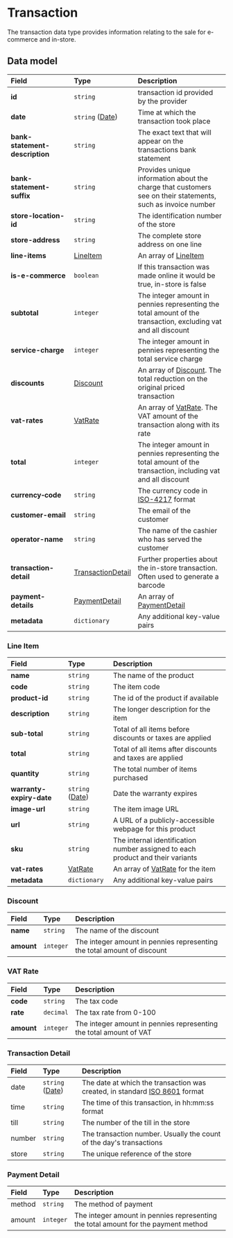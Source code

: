 # Transaction

<p class="description">The transaction data type provides information relating to the sale for e-commerce and in-store.</p>

## Data model

| Field | Type | Description |
| :- | :- | :- |
| **id** | `string` | transaction id provided by the provider |
| **date** | `string` ([Date](/data-model/shared/date/)) | Time at which the transaction took place |
| **bank-statement-description** | `string` | The exact text that will appear on the transactions bank statement |
| **bank-statement-suffix** | `string` | Provides unique information about the charge that customers see on their statements, such as invoice number |
| **store-location-id** | `string` | The identification number of the store |
| **store-address** | `string` | The complete store address on one line |
| **line-items** |[LineItem](#line-item) | An array of [LineItem](#line-item) |
| **is-e-commerce** | `boolean` | If this transaction was made online it would be true, in-store is false |
| **subtotal** | `integer` | The integer amount in pennies representing the total amount of the transaction, excluding vat and all discount |
| **service-charge** | `integer` | The integer amount in pennies representing the total service charge |
| **discounts** | [Discount](#discount) | An array of  [Discount](#discount). The total reduction on the original priced transaction |
| **vat-rates** | [VatRate](#vat-rate) | An array of [VatRate](#vat-rate). The VAT amount of the transaction along with its rate |
| **total** | `integer` | The integer amount in pennies representing the total amount of the transaction, including vat and all discount |
| **currency&#8209;code** | `string` | The currency code in [ISO-4217](#https://www.iso.org/iso-4217-currency-codes.html) format | 
| **customer-email** | `string` | The email of the customer |
| **operator-name** | `string` | The name of the cashier who has served the customer |
| **transaction-detail** | [TransactionDetail](#transaction-detail) | Further properties about the in-store transaction. Often used to generate a barcode |
| **payment-details** | [PaymentDetail](#payment-detail) | An array of [PaymentDetail](#payment-detail) |
| **metadata** | `dictionary` | Any additional key-value pairs |

### Line Item

| Field | Type | Description |
| :- | :- | :- |
| **name** | `string` | The name of the product |
| **code** | `string` | The item code |
| **product-id** | `string` | The id of the product if available |
| **description** | `string` | The longer description for the item |
| **sub-total** | `string` | Total of all items before discounts or taxes are applied |
| **total** | `string` | Total of all items after discounts and taxes are applied |
| **quantity** | `string` | The total number of items purchased |
| **warranty-expiry-date** | `string` ([Date](/data-model/shared/date/)) | Date the warranty expires |
| **image-url** | `string` | The item image URL |
| **url** | `string` | A URL of a publicly-accessible webpage for this product |
| **sku** | `string` | The internal identification number assigned to each product and their variants |
| **vat-rates** | [VatRate](#vat-rate) | An array of [VatRate](#vat-rate) for the item |
| **metadata** | `dictionary` | Any additional key-value pairs |

### Discount

| Field | Type | Description |
| :- | :- | :- |
| **name** | `string` | The name of the discount |
| **amount** | `integer` | The integer amount in pennies representing the total amount of discount |

### VAT Rate

| Field | Type | Description |
| :- | :- | :- |
| **code** | `string` | The tax code |
| **rate** | `decimal` | The tax rate from 0-100 |
| **amount** | `integer` | The integer amount in pennies representing the total amount of VAT |

### Transaction Detail

| Field | Type | Description |
| :- | :- | :- |
| date | `string` ([Date](/data-model/shared/date/)) | The date at which the transaction was created, in standard [ISO 8601](#https://www.iso.org/iso-8601-date-and-time-format.html) format |
| time | `string` | The time of this transaction, in hh:mm:ss format |
| till | `string` | The number of the till in the store |
| number | `string` | The transaction number. Usually the count of the day's transactions |
| store | `string` | The unique reference of the store |

### Payment Detail

| Field | Type | Description |
| :- | :- | :- |
| method | `string` | The method of payment |
| amount | `integer` | The integer amount in pennies representing the total amount for the payment method |
<!-- 
## Example data

```json
{
  "property-to-go-here": "value-to-go-here"
}
``` -->